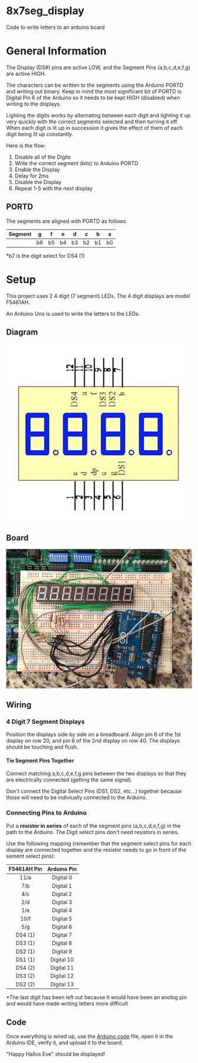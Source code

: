# 8x7seg_display
Code to write letters to an arduino board

# General Information

The Display (DS\#) pins are active LOW, and the Segment Pins (a,b,c,d,e,f,g) are active HIGH.

The characters can be written to the segments using the Arduino PORTD and writing out binary. Keep in mind the most significant bit of PORTD is Digital Pin 6 of the Arduino so it needs to be kept HIGH (disabled) when writing to the displays.

Lighting the digits works by alternating between each digit and lighting it up very quickly with the correct segments selected and then turning it off. When each digit is lit up in succession it gives the effect of them of each digit being lit up constantly.

Here is the flow:

1. Disable all of the Digits
2. Write the correct segment (bits) to Arduino PORTD
3. Enable the Display
4. Delay for 2ms
5. Disable the Display
6. Repeat 1-5 with the next display

## PORTD

The segments are aligned with PORTD as follows.

| Segment| g | f | e | d | c | b | a |
|:------:|:-:|:-:|:-:|:-:|:-:|:-:|:-:|
|        | b6| b5| b4| b3| b2| b1| b0|

*b7 is the digit select for DS4 (1)

# Setup

This project uses 2 4 digit (7 segment) LEDs. The 4 digit displays are model F5461AH.

An Arduino Uno is used to write the letters to the LEDs. 

## Diagram

![F5461AH](f5461ah.jpg)

## Board

![Board](board.jpg)
## Wiring

### 4 Digit 7 Segment Displays

Position the displays side by side on a breadboard. Align pin 6 of the 1st display on row 20, and pin 6 of the 2nd display on row 40. The displays should be touching and flush.

#### Tie Segment Pins Together

Connect matching a,b,c,d,e,f,g pins between the two displays so that they are electrically connected (getting the same signal).

Don't connect the Digital Select Pins (DS1, DS2, etc...) together because those will need to be indiviually connected to the Arduino.

### Connecting Pins to Arduino

Put a **resistor in series** of each of the segment pins (a,b,c,d,e,f,g) in the path to the Arduino. 
The Digit select pins don't need resistors in series.

Use the following mapping (remember that the segment select pins for each display are connected together and the resistor needs to go in front of the sement select pins):

|F5461AH Pin         | Arduino Pin |
|:------------------:|:-----------:|
| 11/a               | Digital 0   |
|  7/b               | Digital 1   |
|  4/c               | Digital 2   |
|  2/d               | Digital 3   |
|  1/e               | Digital 4   |
| 10/f               | Digital 5   |
|  5/g               | Digital 6   |
|  DS4 (1)           | Digital 7   |
|  DS3 (1)           | Digital 8   | 
|  DS2 (1)           | Digital 9   |
|  DS1 (1)           | Digital 10  |
|  DS4 (2)           | Digital 11  |
|  DS3 (2)           | Digital 12  |     
|  DS2 (2)           | Digital 13  |

*The last digit has been left out because it would have been an anolog pin and would have made writing letters more difficult

## Code

Once everything is wired up, use the [Arduino code](halloween.ino) file, open it in the Arduino IDE, verify it, and upload it to the board.

"Happy Hallos Eve" should be displayed! 
